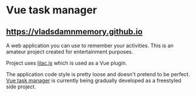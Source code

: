 # Vue task manager

## https://vladsdamnmemory.github.io

A web application you can use to remember your activities. This is an amateur project created for entertainment
purposes.

Project uses [lilac.js](https://github.com/vladsdamnmemory/lilac) which is used as a Vue plugin.

The application code style is pretty loose and doesn't pretend to be perfect.
[Vue task manager](https://vladsdamnmemory.github.io/) is currently being gradually developed as a freestyled side project.
